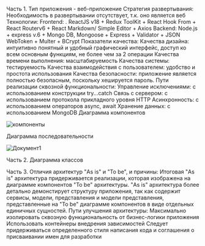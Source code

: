 Часть 1.
Тип приложения - веб-приложение
Стратегия развертывания: Необходимость в развертывании отсутствует, т.к. оно является веб
Технологии:
Frontend: . ReactJS v18 + Redux ToolKit + React Hook From + React Routerv6 + React Markdown/ Simple Editor + Axios
Backend: Node.js + express v.6 + Mongo DB, Mongoose + Express + Validator + JSON WebToken + Multer + BCrypt
Показатели качества:
Качества дизайна: интуитивно понятный и удобный графический интерфейс, доступ ко всем основным функциям, не более чем за 2 операции
Качества времени выполнения: масштабируемость
Качества системы: тестируемость
Качества взаимодействия с пользователем: удобство и простота использования
Качества безопасности: приложение является полностью безопасным, поскольку хешируется пароль.
Пути реализации сквозной функциональности:
Управление исключениями: с использованием конструкции try...catch
Связь с сервером: c использованием протокола прикладного уровня HTTP
Асинхронность: c использованием операторов async, await 
Хранение данных: с использованием MongoDB
Диаграмма компонентов


![компоненты](https://user-images.githubusercontent.com/71370448/230127308-015ac8f4-e85b-435e-bb5a-252d8e38cfb3.png)


Диаграмма последовательности


![Документ1](https://user-images.githubusercontent.com/71370448/230121084-36982c57-4bbf-487b-8b39-9705048cd604.png)




Часть 2.
Диаграмма классов


Часть 3.
Отличия архитектур "As is" и "To be", и причины:
Итоговая "As is" архитектура придерживается реализации, которая изображена на диаграмме компонентов "To be" архитектуры. "As is" архитектура более детально демонстирует структуру приложения, так как содержит сервисы, модели, представления и модели представления, представленные на "To be" диаграмме компонентов в виде отдельных единичных сущностей.
Пути улучшения архитектуры:
Максимально изолировать сквозную функциональность от бизнес-логики приложения
Использовать контейнеры внедрения зависимостей
Следует придерживаться определенного стиля написания кода и соглашения о присваивании имен для разработки
